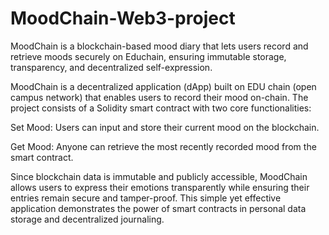 # MoodChain-Web3-project
MoodChain is a blockchain-based mood diary that lets users record and retrieve moods securely on Educhain, ensuring immutable storage, transparency, and decentralized self-expression.


MoodChain is a decentralized application (dApp) built on EDU chain (open campus network) that enables users to record their mood on-chain. The project consists of a Solidity smart contract with two core functionalities:





Set Mood: Users can input and store their current mood on the blockchain.



Get Mood: Anyone can retrieve the most recently recorded mood from the smart contract.

Since blockchain data is immutable and publicly accessible, MoodChain allows users to express their emotions transparently while ensuring their entries remain secure and tamper-proof. This simple yet effective application demonstrates the power of smart contracts in personal data storage and decentralized journaling.
